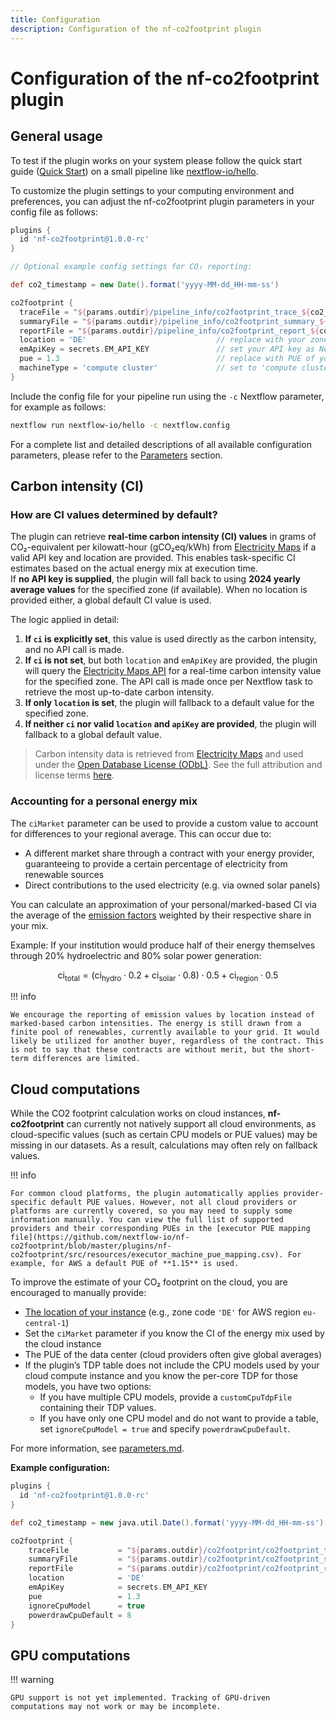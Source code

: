 ```yaml
---
title: Configuration
description: Configuration of the nf-co2footprint plugin
---
```


# Configuration of the nf-co2footprint plugin

## General usage
To test if the plugin works on your system please follow the quick start guide ([Quick Start](https://nextflow-io.github.io/nf-co2footprint/#quick-start)) on a small pipeline like [nextflow-io/hello](https://github.com/nextflow-io/hello).

To customize the plugin settings to your computing environment and preferences, you can adjust the nf-co2footprint plugin parameters in your config file as follows:

```groovy title="nextflow.config"
plugins {
  id 'nf-co2footprint@1.0.0-rc'
}

// Optional example config settings for CO₂ reporting:

def co2_timestamp = new Date().format('yyyy-MM-dd_HH-mm-ss')

co2footprint {
  traceFile = "${params.outdir}/pipeline_info/co2footprint_trace_${co2_timestamp}.txt"
  summaryFile = "${params.outdir}/pipeline_info/co2footprint_summary_${co2_timestamp}.txt"
  reportFile = "${params.outdir}/pipeline_info/co2footprint_report_${co2_timestamp}.html"
  location = 'DE'                             // replace with your zone code
  emApiKey = secrets.EM_API_KEY               // set your API key as Nextflow secret with the name 'EM_API_KEY'
  pue = 1.3                                   // replace with PUE of your data center
  machineType = 'compute cluster'             // set to 'compute cluster', 'local', or 'cloud'
}
```

Include the config file for your pipeline run using the `-c` Nextflow parameter, for example as follows:

```bash
nextflow run nextflow-io/hello -c nextflow.config
```

For a complete list and detailed descriptions of all available configuration parameters, please refer to the [Parameters](./parameters.md) section.

## Carbon intensity (CI)

### How are CI values determined by default?  

The plugin can retrieve **real-time carbon intensity (CI) values** in grams of CO₂-equivalent per kilowatt-hour (gCO₂eq/kWh) from [Electricity Maps](https://www.electricitymaps.com/) if a valid API key and location are provided. This enables task-specific CI estimates based on the actual energy mix at execution time.  
If **no API key is supplied**, the plugin will fall back to using **2024 yearly average values** for the specified zone (if available). When no location is provided either, a global default CI value is used.

The logic applied in detail: 

1. **If `ci` is explicitly set**, this value is used directly as the carbon intensity, and no API call is made.
2. **If `ci` is not set**, but both `location` and `emApiKey` are provided, the plugin will query the [Electricity Maps API](https://www.electricitymaps.com/) for a real-time carbon intensity value for the specified zone. The API call is made once per Nextflow task to retrieve the most up-to-date carbon intensity.
3. **If only `location` is set**, the plugin will fallback to a default value for the specified zone. 
4. **If neither `ci` nor valid `location` and `apiKey` are provided**, the plugin will  fallback to a global default value.

> Carbon intensity data is retrieved from [Electricity Maps](https://www.electricitymaps.com/) and used under the [Open Database License (ODbL)](https://opendatacommons.org/licenses/odbl/1-0/). See the full attribution and license terms [here](https://nextflow-io.github.io/nf-co2footprint/).

### Accounting for a personal energy mix

The `ciMarket` parameter can be used to provide a custom value to account for differences to your regional average. This can occur due to:  

-  A different market share through a contract with your energy provider, guaranteeing to provide a certain percentage of electricity from renewable sources  
-  Direct contributions to the used electricity (e.g. via owned solar panels)

You can calculate an approximation of your personal/marked-based CI via the average of the [emission factors](https://github.com/electricitymaps/electricitymaps-contrib/wiki/Default-emission-factors) weighted by their respective share in your mix.

Example: If your institution would produce half of their energy themselves through 20% hydroelectric and 80% solar power generation:

$$
\mathrm{ci}_{\mathrm{total}} = \left( \mathrm{ci}_{\mathrm{hydro}} \cdot 0.2 + \mathrm{ci}_{\mathrm{solar}} \cdot 0.8 \right) \cdot 0.5 + \mathrm{ci}_{\mathrm{region}} \cdot 0.5
$$

!!! info

    We encourage the reporting of emission values by location instead of marked-based carbon intensities. The energy is still drawn from a finite pool of renewables, currently available to your grid. It would likely be utilized for another buyer, regardless of the contract. This is not to say that these contracts are without merit, but the short-term differences are limited.

## Cloud computations

While the CO2 footprint calculation works on cloud instances, **nf-co2footprint** can currently not natively support all cloud environments, as cloud-specific values (such as certain CPU models or PUE values) may be missing in our datasets. As a result, calculations may often rely on fallback values.

!!! info

    For common cloud platforms, the plugin automatically applies provider-specific default PUE values. However, not all cloud providers or platforms are currently covered, so you may need to supply some information manually. You can view the full list of supported providers and their corresponding PUEs in the [executor PUE mapping file](https://github.com/nextflow-io/nf-co2footprint/blob/master/plugins/nf-co2footprint/src/resources/executor_machine_pue_mapping.csv). For example, for AWS a default PUE of **1.15** is used.

To improve the estimate of your CO₂ footprint on the cloud, you are encouraged to manually provide:  

- [The location of your instance](https://portal.electricitymaps.com/docs/getting-started#geographical-coverage) (e.g., zone code `'DE'` for AWS region `eu-central-1`)
- Set the `ciMarket` parameter if you know the CI of the energy mix used by the cloud instance
- The PUE of the data center (cloud providers often give global averages)
- If the plugin’s TDP table does not include the CPU models used by your cloud compute instance and you know the per-core TDP for those models, you have two options:  
    - If you have multiple CPU models, provide a `customCpuTdpFile` containing their TDP values.
    - If you have only one CPU model and do not want to provide a table, set `ignoreCpuModel = true` and specify `powerdrawCpuDefault`.  

For more information, see [parameters.md](parameters.md).

**Example configuration:**

```groovy title="nextflow_cloud.config"
plugins {
  id 'nf-co2footprint@1.0.0-rc'
}

def co2_timestamp = new java.util.Date().format('yyyy-MM-dd_HH-mm-ss')

co2footprint {
    traceFile           = "${params.outdir}/co2footprint/co2footprint_trace_${co2_timestamp}.txt"
    summaryFile         = "${params.outdir}/co2footprint/co2footprint_summary_${co2_timestamp}.txt"
    reportFile          = "${params.outdir}/co2footprint/co2footprint_report_${co2_timestamp}.html"
    location            = 'DE'
    emApiKey            = secrets.EM_API_KEY
    pue                 = 1.3
    ignoreCpuModel      = true
    powerdrawCpuDefault = 8
}
```

## GPU computations

!!! warning

    GPU support is not yet implemented. Tracking of GPU-driven computations may not work or may be incomplete.